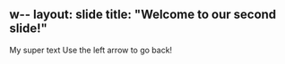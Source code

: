 w--
layout: slide
title: "Welcome to our second slide!"
---
My super text
Use the left arrow to go back!
